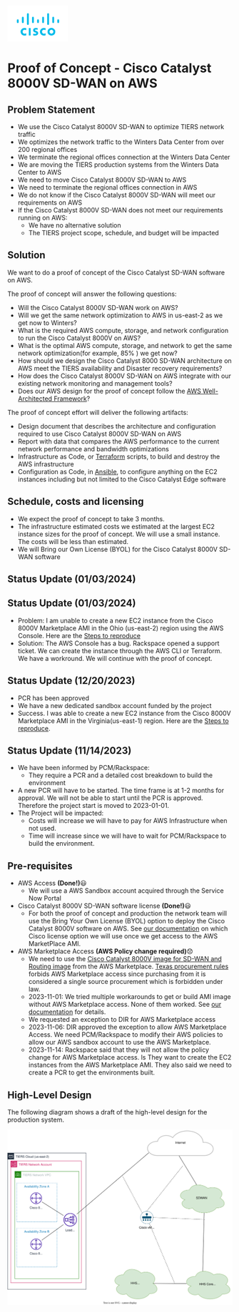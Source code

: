 ![Cisco Logo](images/cisco.png)
# Proof of Concept - Cisco Catalyst 8000V SD-WAN on AWS 

## Problem Statement
-	We use the Cisco Catalyst 8000V SD-WAN to optimize TIERS network traffic
- We optimizes the network traffic to the Winters Data Center from over 200 regional offices
- We terminate the regional offices connection at the Winters Data Center
- We are moving the TIERS production systems from the Winters Data Center to AWS
- We need to move Cisco Catalyst 8000V SD-WAN to AWS
- We need to terminate the regional offices connection in AWS
- We do not know if the Cisco Catalyst 8000V SD-WAN will meet our requirements on AWS
- If the Cisco Catalyst 8000V SD-WAN does not meet our requirements running on AWS:
  - We have no alternative solution
  - The TIERS project scope, schedule, and budget will be impacted

## Solution

We want to do a proof of concept of the Cisco Catalyst SD-WAN software on AWS.  

The proof of concept will answer the following questions: 
  - Will the Cisco Catalyst 8000V SD-WAN work on AWS?
  - Will we get the same network optimization to AWS in us-east-2 as we get now to Winters?
  - What is the required AWS compute, storage, and network configuration to run the Cisco Catalyst 8000V on AWS?
  - What is the optimal AWS compute, storage, and network to get the same network optimization(for example, 85% ) we get now?
  - How should we design the Cisco Catalyst 8000 SD-WAN architecture on AWS meet the TIERS availability and Disaster recovery requirements?
  - How does the Cisco Catalyst 8000V SD-WAN on AWS integrate with our existing network monitoring and management tools?
  - Does our AWS design for the proof of concept follow the [AWS Well-Architected Framework](https://aws.amazon.com/architecture/well-architected/?wa-lens-whitepapers.sort-by=item.additionalFields.sortDate&wa-lens-whitepapers.sort-order=desc&wa-guidance-whitepapers.sort-by=item.additionalFields.sortDate&wa-guidance-whitepapers.sort-order=desc)?



The proof of concept effort will deliver the following artifacts:
  - Design document that describes the architecture and configuration required to use Cisco Catalyst 8000V SD-WAN on AWS
  - Report with data that compares the AWS performance to the current network performance and bandwidth optimizations
  - Infrastructure as Code, or [Terraform](https://www.terraform.io/) scripts, to build and destroy the AWS infrastructure
  - Configuration as Code, in [Ansible](https://www.ansible.com/), to configure anything on the EC2 instances including but not limited to the Cisco Catalyst Edge software

## Schedule, costs and licensing

- We expect the proof of concept to take 3 months.
- The infrastructure estimated costs we estimated at the largest EC2 instance sizes for the proof of concept.  We will use a small instance.  The costs will be less than estimated.
- We will Bring our Own License (BYOL) for the Cisco Catalyst 8000V SD-WAN software

## Status Update (01/03/2024)
 

## Status Update (01/03/2024)
- Problem: I am unable to create a new EC2 instance from the Cisco 8000V Marketplace AMI in the Ohio (us-east-2) region using the AWS Console. Here are the [Steps to reproduce](CiscoAmiAccessProblem.md)
- Solution: The AWS Console has a bug.  Rackspace opened a support ticket.  We can create the instance through the AWS CLI or Terraform.  We have a workround.  We will continue with the proof of concept.

## Status Update (12/20/2023)

- PCR has been approved
- We have a new dedicated sandbox account funded by the project
- Success. I was able to create a new EC2 instance from the Cisco 8000V Marketplace AMI in the Virginia(us-east-1) region.  Here are the [Steps to reproduce](./02-Marketplace-Launch/docs/CiscoAmiAccess.md).

## Status Update (11/14/2023)

- We have been informed by PCM/Rackspace:
    - They require a PCR and a detailed cost breakdown to build the environment 
- A new PCR will have to be started.  The time frame is at 1-2 months for approval. We will not be able to start until the PCR is approved.  Therefore the project start is moved to 2023-01-01.
- The Project will be impacted: 
  - Costs will increase we will have to pay for AWS Infrastructure when not used.  
  - Time will increase since we will have to wait for PCM/Rackspace to build the environment.


## Pre-requisites

- AWS Access **(Done!)**:smiley:
  - We will use a AWS Sandbox account acquired through the Service Now Portal
- Cisco Catalyst 8000V SD-WAN software license **(Done!)**:smiley:
  - For both the proof of concept and production the network team will use the Bring Your Own License (BYOL) option to deploy the Cisco Catalyst 8000V software on AWS. See [our documentation](CiscoCatalystLicensing.md) on which Cisco license option we will use once we get access to the AWS MarketPlace AMI.  
- AWS Marketplace Access **(AWS Policy change required)**:disappointed:
  - We need to use the [Cisco Catalyst 8000V image for SD-WAN and Routing image](https://aws.amazon.com/marketplace/pp/prodview-rohvq2cjd4ccg) from the AWS Marketplace. [Texas procurement rules](https://comptroller.texas.gov/purchasing/publications/procurement-contract.php) forbids AWS Marketplace access since purchasing from it is considered a single source procurement which is forbidden under law. 
  - 2023-11-01: We tried multiple workarounds to get or build AMI image without AWS Marketplace access.  None of them worked.  See [our documentation](./MarketplaceAccess.md) for details. 
  - We requested an exception to DIR for AWS Marketplace access
  - 2023-11-06: DIR approved the exception to allow AWS Marketplace Access.  We need PCM/Rackspace to modify their AWS policies to allow our AWS sandbox account to use the AWS Marketplace.
  - 2023-11-14: Rackspace said that they will not allow the policy change for AWS Marketplace access. ls
   They want to create the EC2 instances from the AWS Marketplace AMI.  They also said we need to create a PCR to get the environments built.


## High-Level Design

The following diagram shows a draft of the high-level design for the production system.

![AWS High-Level architecture](images/design-high.svg)

 



